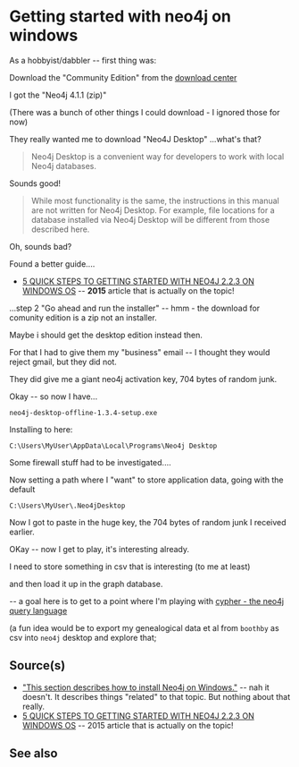 # Getting started with neo4j on windows

As a hobbyist/dabbler -- first thing was:

Download the "Community Edition" from the [download center](https://neo4j.com/download-center/#community)

I got the "Neo4j 4.1.1 (zip)"

(There was a bunch of other things I could download - I ignored those for now)

They really wanted me to download "Neo4J Desktop"
...what's that?

> Neo4j Desktop is a convenient way for developers to work with local Neo4j databases.

Sounds good!

> While most functionality is the same, the instructions in this manual are not written for Neo4j Desktop. For example, file locations for a database installed via Neo4j Desktop will be different from those described here.

Oh, sounds bad?


Found a better guide....

- [5 QUICK STEPS TO GETTING STARTED WITH NEO4J 2.2.3 ON WINDOWS OS](https://kvangundy.com/wp/5-quick-steps-to-getting-started-with-neo4j-2-2-3-on-windows-os/) -- **2015** article that is actually on the topic!

...step 2 "Go ahead and run the installer" -- hmm - the download for comunity edition is a zip not an installer.

Maybe i should get the desktop edition instead then.

For that I had to give them my "business" email -- I thought they would reject gmail, but they did not.

They did give me a giant neo4j activation key, 704 bytes of random junk.

Okay -- so now I have... 

	neo4j-desktop-offline-1.3.4-setup.exe


Installing to here:

	C:\Users\MyUser\AppData\Local\Programs\Neo4j Desktop

Some firewall stuff had to be investigated....

Now setting a path where I "want" to store application data, going with the default

	C:\Users\MyUser\.Neo4jDesktop

Now I got to paste in the huge key, the 704 bytes of random junk I received earlier.

OKay -- now I get to play, it's interesting already.

I need to store something in csv that is interesting (to me at least) 

and then load it up in the graph database.


-- a goal here is to get to a point where I'm playing with [cypher - the neo4j query language](https://www.quackit.com/neo4j/tutorial/neo4j_query_language_cypher.cfm)

(a fun idea would be to export my genealogical data et al from `boothby` as csv into `neo4j` desktop and explore that;


## Source(s)

- ["This section describes how to install Neo4j on Windows."](https://neo4j.com/docs/operations-manual/current/installation/windows/) -- nah it doesn't. It describes things "related" to that topic. But nothing about that really.
- [5 QUICK STEPS TO GETTING STARTED WITH NEO4J 2.2.3 ON WINDOWS OS](https://kvangundy.com/wp/5-quick-steps-to-getting-started-with-neo4j-2-2-3-on-windows-os/) -- 2015 article that is actually on the topic!

## See also

